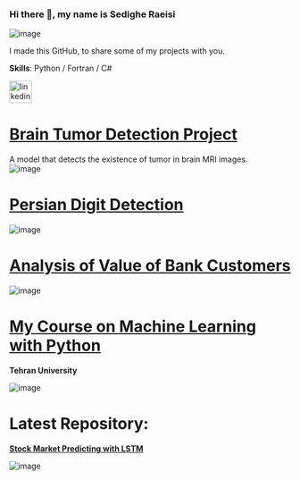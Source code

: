 ### Hi there 👋, my name is Sedighe Raeisi

![image](https://user-images.githubusercontent.com/67642255/145673005-fc964545-6c6a-41fa-a75d-6cb2d7e9eb3b.png)

I made this GitHub, to share some of my projects with you.

**Skills**: Python / Fortran / C#



[<img src='https://cdn.jsdelivr.net/npm/simple-icons@3.0.1/icons/linkedin.svg' alt='linkedin' height='40'>](https://www.linkedin.com/in/https://www.linkedin.com/in/sedighe-raeisi-684b9812b//) 



# [Brain Tumor Detection Project](https://github.com/Sedighe-Raeisi/Brain-tumor-detection)
A model that detects the existence of tumor in brain MRI images.  
![image](https://user-images.githubusercontent.com/67642255/143002834-f2f4c136-121c-4e73-b342-8181de70a878.png)

# [Persian Digit Detection](https://github.com/Sedighe-Raeisi/Object_Detection_Persian_Digit_Detection)   
![image](https://user-images.githubusercontent.com/67642255/143003349-fd0997f9-d851-4d2c-844a-2ce93fd38d00.png)

# [Analysis of Value of Bank Customers](https://github.com/Sedighe-Raeisi/Analysis-of-value-of-bank-customers)   
![image](https://user-images.githubusercontent.com/67642255/143004823-9b0ba573-dedf-455d-bc8b-479217910f8d.png)   


# [My Course on Machine Learning with Python](https://mooc.ut.ac.ir/course/detail/49-/228-python)  
**Tehran University**   

![image](https://user-images.githubusercontent.com/67642255/143018913-e0823973-999f-4f96-9589-27c90639d7b7.png)  

# Latest Repository:
 [**Stock Market Predicting with LSTM**](https://github.com/Sedighe-Raeisi/Stock-Market-Predicting-with-LSTM)   
 
 ![image](https://user-images.githubusercontent.com/67642255/145201142-8f9b28ac-d3bf-4a95-ac0a-121e6dd61b25.png)




